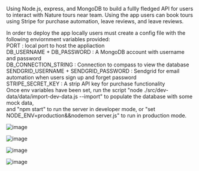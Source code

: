 Using Node.js, express, and MongoDB to build a fullly fledged API for users to interact with Nature tours near team. Using the app users can book tours using Stripe for purchase automation, leave reviews, and leave reviews.
  
In order to deploy the app locally users must create a config file with the following enviornment variables provided:  
PORT : local port to host the appliaction  
DB_USERNAME + DB_PASSWORD : A MongoDB account with username and password  
DB_CONNECTION_STRING : Connection to compass to view the database  
SENDGRID_USERNAME + SENDGRID_PASSWORD : Sendgrid for email automation when users sign up and forget password  
STRIPE_SECRET_KEY : A strip API key for purchase functionality  
Once env variables have been set, run the script "node ./src/dev-data/data/import-dev-data.js --import" to populate the database with some mock data,  
and "npm start" to run the server in developer mode, or "set NODE_ENV=production&&nodemon server.js" to run in production mode.

![image](https://github.com/user-attachments/assets/109211b6-0ef6-4414-b03b-bc291b352ab6)

![image](https://github.com/user-attachments/assets/f4f108c2-95aa-4987-a5df-98a8660c282f)

![image](https://github.com/user-attachments/assets/37d3bb72-39e1-4406-9d25-2c6c3631907a)

![image](https://github.com/user-attachments/assets/51f15004-74b3-40f4-a18e-ef6316d4c23f)


